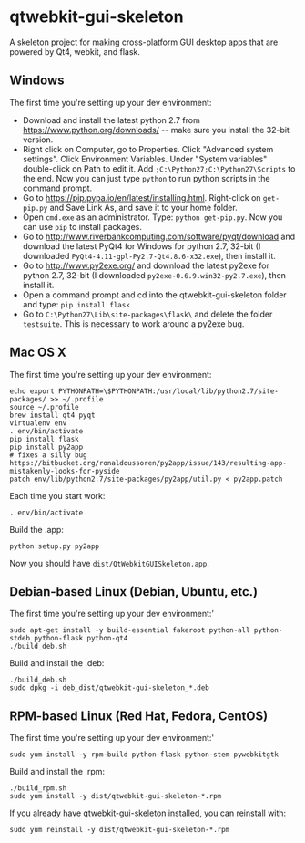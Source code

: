 # qtwebkit-gui-skeleton

A skeleton project for making cross-platform GUI desktop apps that are powered by Qt4, webkit, and flask.

## Windows

The first time you're setting up your dev environment:

* Download and install the latest python 2.7 from https://www.python.org/downloads/ -- make sure you install the 32-bit version.
* Right click on Computer, go to Properties. Click "Advanced system settings". Click Environment Variables. Under "System variables" double-click on Path to edit it. Add `;C:\Python27;C:\Python27\Scripts` to the end. Now you can just type `python` to run python scripts in the command prompt.
* Go to https://pip.pypa.io/en/latest/installing.html. Right-click on `get-pip.py` and Save Link As, and save it to your home folder.
* Open `cmd.exe` as an administrator. Type: `python get-pip.py`. Now you can use `pip` to install packages.
* Go to http://www.riverbankcomputing.com/software/pyqt/download and download the latest PyQt4 for Windows for python 2.7, 32-bit (I downloaded `PyQt4-4.11-gpl-Py2.7-Qt4.8.6-x32.exe`), then install it.
* Go to http://www.py2exe.org/ and download the latest py2exe for python 2.7, 32-bit (I downloaded `py2exe-0.6.9.win32-py2.7.exe`), then install it.
* Open a command prompt and cd into the qtwebkit-gui-skeleton folder and type: `pip install flask`
* Go to `C:\Python27\Lib\site-packages\flask\` and delete the folder `testsuite`. This is necessary to work around a py2exe bug.

## Mac OS X

The first time you're setting up your dev environment:

    echo export PYTHONPATH=\$PYTHONPATH:/usr/local/lib/python2.7/site-packages/ >> ~/.profile
    source ~/.profile
    brew install qt4 pyqt
    virtualenv env
    . env/bin/activate
    pip install flask
    pip install py2app
    # fixes a silly bug https://bitbucket.org/ronaldoussoren/py2app/issue/143/resulting-app-mistakenly-looks-for-pyside
    patch env/lib/python2.7/site-packages/py2app/util.py < py2app.patch

Each time you start work:

    . env/bin/activate

Build the .app:

    python setup.py py2app

Now you should have `dist/QtWebkitGUISkeleton.app`.

## Debian-based Linux (Debian, Ubuntu, etc.)

The first time you're setting up your dev environment:'

    sudo apt-get install -y build-essential fakeroot python-all python-stdeb python-flask python-qt4
    ./build_deb.sh

Build and install the .deb:

    ./build_deb.sh
    sudo dpkg -i deb_dist/qtwebkit-gui-skeleton_*.deb

## RPM-based Linux (Red Hat, Fedora, CentOS)

The first time you're setting up your dev environment:'

    sudo yum install -y rpm-build python-flask python-stem pywebkitgtk

Build and install the .rpm:

    ./build_rpm.sh
    sudo yum install -y dist/qtwebkit-gui-skeleton-*.rpm

If you already have qtwebkit-gui-skeleton installed, you can reinstall with:

    sudo yum reinstall -y dist/qtwebkit-gui-skeleton-*.rpm
